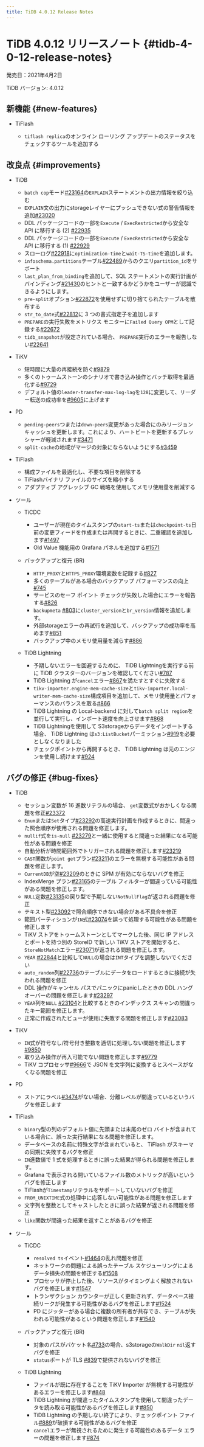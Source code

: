 ```yaml
---
title: TiDB 4.0.12 Release Notes
---
```


# TiDB 4.0.12 リリースノート {#tidb-4-0-12-release-notes}

発売日：2021年4月2日

TiDB バージョン: 4.0.12

## 新機能 {#new-features}

-   TiFlash

    -   `tiflash replica`のオンライン ローリング アップデートのステータスをチェックするツールを追加する

## 改良点 {#improvements}

-   TiDB

    -   `batch cop`モード[#23164](https://github.com/pingcap/tidb/pull/23164)の`EXPLAIN`ステートメントの出力情報を絞り込む
    -   `EXPLAIN`文の出力にstorageレイヤーにプッシュできない式の警告情報を追加[#23020](https://github.com/pingcap/tidb/pull/23020)
    -   DDL パッケージコードの一部を`Execute` / `ExecRestricted`から安全な API に移行する (2) [#22935](https://github.com/pingcap/tidb/pull/22935)
    -   DDL パッケージコードの一部を`Execute` / `ExecRestricted`から安全な API に移行する (1) [#22929](https://github.com/pingcap/tidb/pull/22929)
    -   スローログ[#22918](https://github.com/pingcap/tidb/pull/22918)に`optimization-time`と`wait-TS-time`を追加します。
    -   `infoschema.partitions`テーブル[#22489](https://github.com/pingcap/tidb/pull/22489)からのクエリ`partition_id`をサポート
    -   `last_plan_from_binding`を追加して、SQL ステートメントの実行計画がバインディング[#21430](https://github.com/pingcap/tidb/pull/21430)のヒントと一致するかどうかをユーザーが認識できるようにします。
    -   `pre-split`オプション[#22872](https://github.com/pingcap/tidb/pull/22872)を使用せずに切り捨てられたテーブルを散布する
    -   `str_to_date`式[#22812](https://github.com/pingcap/tidb/pull/22812)に 3 つの書式指定子を追加します
    -   `PREPARE`の実行失敗をメトリクス モニターに`Failed Query OPM`として記録する[#22672](https://github.com/pingcap/tidb/pull/22672)
    -   `tidb_snapshot`が設定されている場合、 `PREPARE`実行のエラーを報告しない[#22641](https://github.com/pingcap/tidb/pull/22641)

-   TiKV

    -   短時間に大量の再接続を防ぐ[#9879](https://github.com/tikv/tikv/pull/9879)
    -   多くのトゥームストーンのシナリオで書き込み操作とバッチ取得を最適化する[#9729](https://github.com/tikv/tikv/pull/9729)
    -   デフォルト値の`leader-transfer-max-log-lag`を`128`に変更して、リーダー転送の成功率を[#9605](https://github.com/tikv/tikv/pull/9605)に上げます

-   PD

    -   `pending-peers`つまたは`down-peers`変更があった場合にのみリージョンキャッシュを更新します。これにより、ハートビートを更新するプレッシャーが軽減されます[#3471](https://github.com/pingcap/pd/pull/3471)
    -   `split-cache`の地域がマージの対象にならないようにする[#3459](https://github.com/pingcap/pd/pull/3459)

-   TiFlash

    -   構成ファイルを最適化し、不要な項目を削除する
    -   TiFlashバイナリ ファイルのサイズを縮小する
    -   アダプティブ アグレッシブ GC 戦略を使用してメモリ使用量を削減する

-   ツール

    -   TiCDC

        -   ユーザーが現在のタイムスタンプの`start-ts`または`checkpoint-ts`日前の変更フィードを作成または再開するときに、二重確認を追加します[#1497](https://github.com/pingcap/tiflow/pull/1497)
        -   Old Value 機能用の Grafana パネルを追加する[#1571](https://github.com/pingcap/tiflow/pull/1571)

    -   バックアップと復元 (BR)

        -   `HTTP_PROXY`と`HTTPS_PROXY`環境変数を記録する[#827](https://github.com/pingcap/br/pull/827)
        -   多くのテーブルがある場合のバックアップ パフォーマンスの向上[#745](https://github.com/pingcap/br/pull/745)
        -   サービスのセーフ ポイント チェックが失敗した場合にエラーを報告する[#826](https://github.com/pingcap/br/pull/826)
        -   `backupmeta` [#803](https://github.com/pingcap/br/pull/803)に`cluster_version`と`br_version`情報を追加します。
        -   外部storageエラーの再試行を追加して、バックアップの成功率を高めます[#851](https://github.com/pingcap/br/pull/851)
        -   バックアップ中のメモリ使用量を減らす[#886](https://github.com/pingcap/br/pull/886)

    -   TiDB Lightning

        -   予期しないエラーを回避するために、 TiDB Lightningを実行する前に TiDB クラスターのバージョンを確認してください[#787](https://github.com/pingcap/br/pull/787)
        -   TiDB Lightning が`cancel`エラー[#867](https://github.com/pingcap/br/pull/867)を満たすとすぐに失敗する
        -   `tikv-importer.engine-mem-cache-size`と`tikv-importer.local-writer-mem-cache-size`構成項目を追加して、メモリ使用量とパフォーマンスのバランスを取る[#866](https://github.com/pingcap/br/pull/866)
        -   TiDB Lightning の Local-backend に対して`batch split region`を並行して実行し、インポート速度を向上させます[#868](https://github.com/pingcap/br/pull/868)
        -   TiDB Lightningを使用して S3storageからデータをインポートする場合、 TiDB Lightning は`s3:ListBucket`パーミッション[#919](https://github.com/pingcap/br/pull/919)を必要としなくなりました
        -   チェックポイントから再開するとき、 TiDB Lightning は元のエンジンを使用し続けます[#924](https://github.com/pingcap/br/pull/924)

## バグの修正 {#bug-fixes}

-   TiDB

    -   セッション変数が 16 進数リテラルの場合、 `get`変数式がおかしくなる問題を修正[#23372](https://github.com/pingcap/tidb/pull/23372)
    -   `Enum`または`Set`タイプ[#23292](https://github.com/pingcap/tidb/pull/23292)の高速実行計画を作成するときに、間違った照合順序が使用される問題を修正します。
    -   `nullif`式を`is-null` [#23279](https://github.com/pingcap/tidb/pull/23279)と一緒に使用すると間違った結果になる可能性がある問題を修正
    -   自動分析が時間範囲外でトリガーされる問題を修正します[#23219](https://github.com/pingcap/tidb/pull/23219)
    -   `CAST`関数が`point get`プラン[#23211](https://github.com/pingcap/tidb/pull/23211)のエラーを無視する可能性がある問題を修正します。
    -   `CurrentDB`が空[#23209](https://github.com/pingcap/tidb/pull/23209)のときに SPM が有効にならないバグを修正
    -   IndexMerge プラン[#23165](https://github.com/pingcap/tidb/pull/23165)のテーブル フィルターが間違っている可能性がある問題を修正します。
    -   `NULL`定数[#23135](https://github.com/pingcap/tidb/pull/23135)の戻り型で予期しない`NotNullFlag`が返される問題を修正
    -   テキスト型[#23092](https://github.com/pingcap/tidb/pull/23092)で照合順序できない場合がある不具合を修正
    -   範囲パーティションが`IN`式[#23074](https://github.com/pingcap/tidb/pull/23074)を誤って処理する可能性がある問題を修正します
    -   TiKV ストアをトゥームストーンとしてマークした後、同じ IP アドレスとポートを持つ別の StoreID で新しい TiKV ストアを開始すると、 `StoreNotMatch`エラー[#23071](https://github.com/pingcap/tidb/pull/23071)が返される問題を修正します。
    -   `YEAR` [#22844](https://github.com/pingcap/tidb/pull/22844)と比較して`NULL`の場合は`INT`タイプを調整しないでください
    -   `auto_random`列[#22736](https://github.com/pingcap/tidb/pull/22736)のテーブルにデータをロードするときに接続が失われる問題を修正
    -   DDL 操作がキャンセル パスでパニックにpanicしたときの DDL ハングオーバーの問題を修正します[#23297](https://github.com/pingcap/tidb/pull/23297)
    -   `YEAR`列を`NULL` [#23104](https://github.com/pingcap/tidb/pull/23104)と比較するときのインデックス スキャンの間違ったキー範囲を修正します。
    -   正常に作成されたビューが使用に失敗する問題を修正します[#23083](https://github.com/pingcap/tidb/pull/23083)

-   TiKV

    -   `IN`式が符号なし/符号付き整数を適切に処理しない問題を修正します[#9850](https://github.com/tikv/tikv/pull/9850)
    -   取り込み操作が再入可能でない問題を修正します[#9779](https://github.com/tikv/tikv/pull/9779)
    -   TiKV コプロセッサ[#9666](https://github.com/tikv/tikv/pull/9666)で JSON を文字列に変換するとスペースがなくなる問題を修正

-   PD

    -   ストアにラベル[#3474](https://github.com/pingcap/pd/pull/3474)がない場合、分離レベルが間違っているというバグを修正します

-   TiFlash

    -   `binary`型の列のデフォルト値に先頭または末尾のゼロ バイトが含まれている場合に、誤った実行結果になる問題を修正します。
    -   データベースの名前に特殊文字が含まれていると、 TiFlash がスキーマの同期に失敗するバグを修正
    -   `IN`進数値で 1 式を処理するときに誤った結果が得られる問題を修正します。
    -   Grafana で表示される開いているファイル数のメトリックが高いというバグを修正します
    -   TiFlashが`Timestamp`リテラルをサポートしていないバグを修正
    -   `FROM_UNIXTIME`式の処理中に応答しない可能性がある問題を修正します
    -   文字列を整数としてキャストしたときに誤った結果が返される問題を修正
    -   `like`関数が間違った結果を返すことがあるバグを修正

-   ツール

    -   TiCDC

        -   `resolved ts`イベント[#1464](https://github.com/pingcap/tiflow/pull/1464)の乱れ問題を修正
        -   ネットワークの問題による誤ったテーブル スケジューリングによるデータ損失の問題を修正する[#1508](https://github.com/pingcap/tiflow/pull/1508)
        -   プロセッサが停止した後、リソースがタイミングよく解放されないバグを修正します[#1547](https://github.com/pingcap/tiflow/pull/1547)
        -   トランザクション カウンターが正しく更新されず、データベース接続リークが発生する可能性があるバグを修正します[#1524](https://github.com/pingcap/tiflow/pull/1524)
        -   PD にジッターがある場合に複数の所有者が共存でき、テーブルが失われる可能性があるという問題を修正します[#1540](https://github.com/pingcap/tiflow/pull/1540)

    -   バックアップと復元 (BR)

        -   対象のパスがバケット名[#733](https://github.com/pingcap/br/pull/733)の場合、s3storageの`WalkDir` `nil`返すバグを修正
        -   `status`ポートが TLS [#839](https://github.com/pingcap/br/pull/839)で提供されないバグを修正

    -   TiDB Lightning

        -   ファイルが既に存在することを TiKV Importer が無視する可能性があるエラーを修正します[#848](https://github.com/pingcap/br/pull/848)
        -   TiDB Lightning が間違ったタイムスタンプを使用して間違ったデータを読み取る可能性があるバグを修正します[#850](https://github.com/pingcap/br/pull/850)
        -   TiDB Lightning の予期しない終了により、チェックポイント ファイル[#889](https://github.com/pingcap/br/pull/889)が破損する可能性があるバグを修正
        -   `cancel`エラーが無視されるために発生する可能性のあるデータ エラーの問題を修正します[#874](https://github.com/pingcap/br/pull/874)
